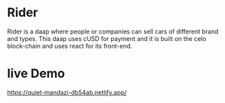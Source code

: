 # Rider
Rider is a daap where people or companies can sell cars of different brand and types. This daap uses cUSD for payment and it is built on the celo block-chain and uses react for its front-end.

# live Demo
https://quiet-mandazi-db54ab.netlify.app/
